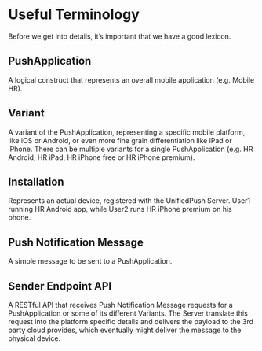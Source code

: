 # Useful Terminology

Before we get into details, it’s important that we have a good lexicon.

## PushApplication

A logical construct that represents an overall mobile application (e.g. Mobile HR).

## Variant

A variant of the PushApplication, representing a specific mobile platform, like iOS or Android, 
or even more fine grain differentiation like iPad or iPhone. There can be multiple variants 
for a single PushApplication (e.g. HR Android, HR iPad, HR iPhone free or HR iPhone premium).

## Installation

Represents an actual device, registered with the UnifiedPush Server. User1 running HR Android app, 
while User2 runs HR iPhone premium on his phone.

## Push Notification Message

A simple message to be sent to a PushApplication.

## Sender Endpoint API

A RESTful API that receives Push Notification Message requests for a PushApplication or some of its 
different Variants. The Server translate this request into the platform specific details and delivers 
the payload to the 3rd party cloud provides, which eventually might deliver the message to the 
physical device.
